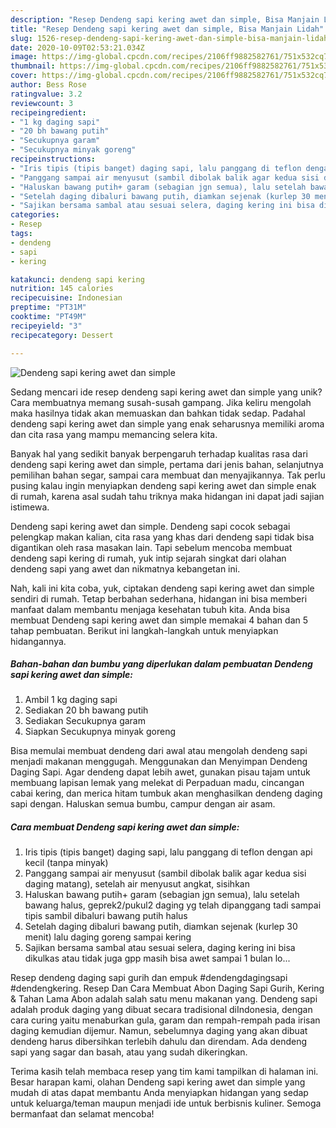 ```yaml
---
description: "Resep Dendeng sapi kering awet dan simple, Bisa Manjain Lidah"
title: "Resep Dendeng sapi kering awet dan simple, Bisa Manjain Lidah"
slug: 1526-resep-dendeng-sapi-kering-awet-dan-simple-bisa-manjain-lidah
date: 2020-10-09T02:53:21.034Z
image: https://img-global.cpcdn.com/recipes/2106ff9882582761/751x532cq70/dendeng-sapi-kering-awet-dan-simple-foto-resep-utama.jpg
thumbnail: https://img-global.cpcdn.com/recipes/2106ff9882582761/751x532cq70/dendeng-sapi-kering-awet-dan-simple-foto-resep-utama.jpg
cover: https://img-global.cpcdn.com/recipes/2106ff9882582761/751x532cq70/dendeng-sapi-kering-awet-dan-simple-foto-resep-utama.jpg
author: Bess Rose
ratingvalue: 3.2
reviewcount: 3
recipeingredient:
- "1 kg daging sapi"
- "20 bh bawang putih"
- "Secukupnya garam"
- "Secukupnya minyak goreng"
recipeinstructions:
- "Iris tipis (tipis banget) daging sapi, lalu panggang di teflon dengan api kecil (tanpa minyak)"
- "Panggang sampai air menyusut (sambil dibolak balik agar kedua sisi daging matang), setelah air menyusut angkat, sisihkan"
- "Haluskan bawang putih+ garam (sebagian jgn semua), lalu setelah bawang halus, geprek2/pukul2 daging yg telah dipanggang tadi sampai tipis sambil dibaluri bawang putih halus"
- "Setelah daging dibaluri bawang putih, diamkan sejenak (kurlep 30 menit) lalu daging goreng sampai kering"
- "Sajikan bersama sambal atau sesuai selera, daging kering ini bisa dikulkas atau tidak juga gpp masih bisa awet sampai 1 bulan lo..."
categories:
- Resep
tags:
- dendeng
- sapi
- kering

katakunci: dendeng sapi kering 
nutrition: 145 calories
recipecuisine: Indonesian
preptime: "PT31M"
cooktime: "PT49M"
recipeyield: "3"
recipecategory: Dessert

---
```



![Dendeng sapi kering awet dan simple](https://img-global.cpcdn.com/recipes/2106ff9882582761/751x532cq70/dendeng-sapi-kering-awet-dan-simple-foto-resep-utama.jpg)

Sedang mencari ide resep dendeng sapi kering awet dan simple yang unik? Cara membuatnya memang susah-susah gampang. Jika keliru mengolah maka hasilnya tidak akan memuaskan dan bahkan tidak sedap. Padahal dendeng sapi kering awet dan simple yang enak seharusnya memiliki aroma dan cita rasa yang mampu memancing selera kita.

Banyak hal yang sedikit banyak berpengaruh terhadap kualitas rasa dari dendeng sapi kering awet dan simple, pertama dari jenis bahan, selanjutnya pemilihan bahan segar, sampai cara membuat dan menyajikannya. Tak perlu pusing kalau ingin menyiapkan dendeng sapi kering awet dan simple enak di rumah, karena asal sudah tahu triknya maka hidangan ini dapat jadi sajian istimewa.

Dendeng sapi kering awet dan simple. Dendeng sapi cocok sebagai pelengkap makan kalian, cita rasa yang khas dari dendeng sapi tidak bisa digantikan oleh rasa masakan lain. Tapi sebelum mencoba membuat dendeng sapi kering di rumah, yuk intip sejarah singkat dari olahan dendeng sapi yang awet dan nikmatnya kebangetan ini.


Nah, kali ini kita coba, yuk, ciptakan dendeng sapi kering awet dan simple sendiri di rumah. Tetap berbahan sederhana, hidangan ini bisa memberi manfaat dalam membantu menjaga kesehatan tubuh kita. Anda bisa membuat Dendeng sapi kering awet dan simple memakai 4 bahan dan 5 tahap pembuatan. Berikut ini langkah-langkah untuk menyiapkan hidangannya.

<!--inarticleads1-->

##### Bahan-bahan dan bumbu yang diperlukan dalam pembuatan Dendeng sapi kering awet dan simple:

1. Ambil 1 kg daging sapi
1. Sediakan 20 bh bawang putih
1. Sediakan Secukupnya garam
1. Siapkan Secukupnya minyak goreng


Bisa memulai membuat dendeng dari awal atau mengolah dendeng sapi menjadi makanan menggugah. Menggunakan dan Menyimpan Dendeng Daging Sapi. Agar dendeng dapat lebih awet, gunakan pisau tajam untuk membuang lapisan lemak yang melekat di Perpaduan madu, cincangan cabai kering, dan merica hitam tumbuk akan menghasilkan dendeng daging sapi dengan. Haluskan semua bumbu, campur dengan air asam. 

<!--inarticleads2-->

##### Cara membuat Dendeng sapi kering awet dan simple:

1. Iris tipis (tipis banget) daging sapi, lalu panggang di teflon dengan api kecil (tanpa minyak)
1. Panggang sampai air menyusut (sambil dibolak balik agar kedua sisi daging matang), setelah air menyusut angkat, sisihkan
1. Haluskan bawang putih+ garam (sebagian jgn semua), lalu setelah bawang halus, geprek2/pukul2 daging yg telah dipanggang tadi sampai tipis sambil dibaluri bawang putih halus
1. Setelah daging dibaluri bawang putih, diamkan sejenak (kurlep 30 menit) lalu daging goreng sampai kering
1. Sajikan bersama sambal atau sesuai selera, daging kering ini bisa dikulkas atau tidak juga gpp masih bisa awet sampai 1 bulan lo...


Resep dendeng daging sapi gurih dan empuk #dendengdagingsapi #dendengkering. Resep Dan Cara Membuat Abon Daging Sapi Gurih, Kering &amp; Tahan Lama Abon adalah salah satu menu makanan yang. Dendeng sapi adalah produk daging yang dibuat secara tradisional diIndonesia, dengan cara curing yaitu menaburkan gula, garam dan rempah-rempah pada irisan daging kemudian dijemur. Namun, sebelumnya daging yang akan dibuat dendeng harus dibersihkan terlebih dahulu dan direndam. Ada dendeng sapi yang sagar dan basah, atau yang sudah dikeringkan. 

Terima kasih telah membaca resep yang tim kami tampilkan di halaman ini. Besar harapan kami, olahan Dendeng sapi kering awet dan simple yang mudah di atas dapat membantu Anda menyiapkan hidangan yang sedap untuk keluarga/teman maupun menjadi ide untuk berbisnis kuliner. Semoga bermanfaat dan selamat mencoba!

